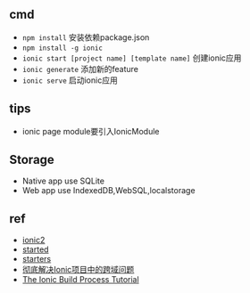 ## cmd

+ `npm install` 安装依赖package.json
+ `npm install -g ionic` 
+ `ionic start [project name] [template name]` 创建ionic应用
+ `ionic generate` 添加新的feature
+ `ionic serve` 启动ionic应用

## tips

+ ionic page module要引入IonicModule

## Storage

+ Native app use SQLite
+ Web app use IndexedDB,WebSQL,localstorage

## ref
+ [ionic2](http://ionic.io/2)
+ [started](https://ionicframework.com/getting-started)
+ [starters](https://github.com/ionic-team/starters)
+ [彻底解决Ionic项目中的跨域问题](https://hao5743.github.io/2016/12/03/Handling-CORS-issues-in%20Ionic/)
+ [The Ionic Build Process Tutorial](https://www.javascripttuts.com/the-ionic-build-process-tutorial/)